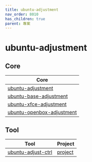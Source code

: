 ```yaml
---
title: ubuntu-adjustment
nav_order: 8010
has_children: true
parent: 專案
---
```



# ubuntu-adjustment


## Core

| Core |
| --- |
| [ubuntu-adjustment](https://github.com/samwhelp/note-about-ubuntu/tree/gh-pages/_demo/project/ubuntu-adjustment/ubuntu-adjustment) |
| [ubuntu-base-adjustment](https://github.com/samwhelp/note-about-ubuntu/tree/gh-pages/_demo/project/ubuntu-adjustment/ubuntu-base-adjustment) |
| [ubuntu-xfce-adjustment](https://github.com/samwhelp/note-about-ubuntu/tree/gh-pages/_demo/project/ubuntu-adjustment/ubuntu-xfce-adjustment) |
| [ubuntu-openbox-adjustment](https://github.com/samwhelp/note-about-ubuntu/tree/gh-pages/_demo/project/ubuntu-adjustment/ubuntu-openbox-adjustment) |


## Tool

| Tool | Project |
| --- | --- |
| [ubuntu-adjust-ctrl](https://samwhelp.github.io/note-about-ubuntu/read/project/ubuntu-adjustment/ubuntu-adjust-ctrl.html) | [project](https://github.com/samwhelp/note-about-ubuntu/tree/gh-pages/_demo/project/ubuntu-adjustment/ubuntu-adjustment/tool/ubuntu-adjust-ctrl) |
